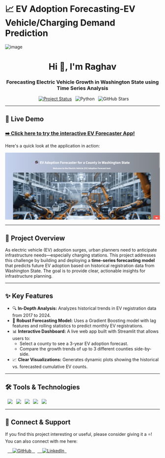 # 📈 EV Adoption Forecasting-EV Vehicle/Charging Demand Prediction
<img width="1338" height="158" alt="image" src="https://github.com/user-attachments/assets/e5c22aae-3ca1-4b0a-8f75-f4b1b57d8228" />

<h1 align="center">Hi 👋, I'm Raghav</h1>
<h3 align="center">Forecasting Electric Vehicle Growth in Washington State using Time Series Analysis</h3>

<p align="center">
  <a href="https://evchargingprediction-tkfusxpyhmxkvkivseemmf.streamlit.app/"><img src="https://img.shields.io/badge/status-live demo-brightgreen?style=flat-square" alt="Project Status"/></a>
  <img src="https://img.shields.io/badge/Made%20with-Python-blue?style=flat-square&logo=python&logoColor=white" alt="Python"/>
  <img src="https://img.shields.io/github/stars/raghavj12345/EV-Adoption-Forecasting?style=social" alt="GitHub Stars"/>
</p>

---

## 🚀 Live Demo

### [➡️ Click here to try the interactive EV Forecaster App!](https://evchargingprediction-tkfusxpyhmxkvkivseemmf.streamlit.app/)

Here's a quick look at the application in action:

<p align="center">
  <img src="./assets/app-screenshot.png" width="800" alt="App Screenshot"/>
</p>

---

## 📌 Project Overview

As electric vehicle (EV) adoption surges, urban planners need to anticipate infrastructure needs—especially charging stations. This project addresses this challenge by building and deploying a **time-series forecasting model** that predicts future EV adoption based on historical registration data from Washington State. The goal is to provide clear, actionable insights for infrastructure planning.

---

## ✨ Key Features

- 🔍 **In-Depth Analysis:** Analyzes historical trends in EV registration data from 2017 to 2024.
- 🤖 **Robust Forecasting Model:** Uses a Gradient Boosting model with lag features and rolling statistics to predict monthly EV registrations.
- 📊 **Interactive Dashboard:** A live web app built with Streamlit that allows users to:
    - Select a county to see a 3-year EV adoption forecast.
    - Compare the growth trends of up to 3 different counties side-by-side.
- 📈 **Clear Visualizations:** Generates dynamic plots showing the historical vs. forecasted cumulative EV counts.

---

## 🛠️ Tools & Technologies

<p align="left">
  <a href="https://www.python.org/" target="_blank"><img src="https://img.shields.io/badge/Python-3776AB?style=for-the-badge&logo=python&logoColor=white"/></a>
  <a href="https://pandas.pydata.org/" target="_blank"><img src="https://img.shields.io/badge/Pandas-150458?style=for-the-badge&logo=pandas&logoColor=white"/></a>
  <a href="https://scikit-learn.org/" target="_blank"><img src="https://img.shields.io/badge/Scikit--Learn-F7931E?style=for-the-badge&logo=scikitlearn&logoColor=white"/></a>
  <a href="https://streamlit.io/" target="_blank"><img src="https://img.shields.io/badge/Streamlit-FF4B4B?style=for-the-badge&logo=streamlit&logoColor=white"/></a>
  <a href="https://matplotlib.org/" target="_blank"><img src="https://img.shields.io/badge/Matplotlib-3776AB?style=for-the-badge&logo=matplotlib&logoColor=white"/></a>
</p>

---

## 🤝 Connect & Support

If you find this project interesting or useful, please consider giving it a ⭐️! You can also connect with me here:

<p align="left">
  <a href="https://github.com/raghavj12345"target="_blank">
    <img src="https://img.shields.io/badge/GitHub-black?style=for-the-badge&logo=github&logoColor=white"alt="GitHub"/>
  </a>
  <a href="https://www.linkedin.com/in/raghav-joshi-687a02373"target="_blank">
    <img src="https://img.shields.io/badge/LinkedIn-blue?style=for-the-badge&logo=linkedin&logoColor=white"alt="LinkedIn"/>
  </a>
</p>

